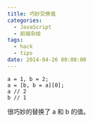 ```yaml
---
title: 巧妙交换值
categories:
  - JavaScript
  - 前端杂烩
tags:
  - hack
  - tips
date: 2014-04-26 00:00:00
---
```



    a = 1, b = 2;
    a = [b, b = a][0];
    a // 2
    b // 1
    
很巧妙的替换了 a 和 b 的值。
